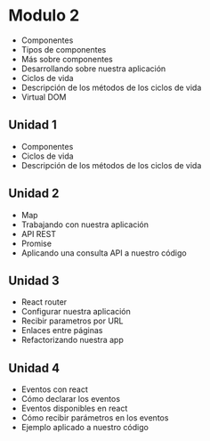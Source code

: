 # Modulo 2
- Componentes
- Tipos de componentes
- Más sobre componentes
- Desarrollando sobre nuestra aplicación
- Ciclos de vida
- Descripción de los métodos de los ciclos de vida
- Virtual DOM
## Unidad 1
- Componentes
- Ciclos de vida
- Descripción de los métodos de los ciclos de vida
## Unidad 2
- Map
- Trabajando con nuestra aplicación
- API REST
- Promise
- Aplicando una consulta API a nuestro código
## Unidad 3
- React router
- Configurar nuestra aplicación
- Recibir parametros por URL
- Enlaces entre páginas
- Refactorizando nuestra app
## Unidad 4
- Eventos con react
- Cómo declarar los eventos
- Eventos disponibles en react
- Cómo recibir parámetros en los eventos
- Ejemplo aplicado a nuestro código